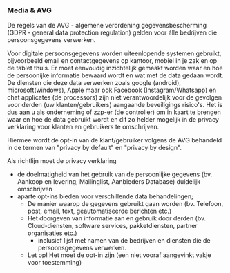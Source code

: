 ### Media & AVG
De regels van de AVG - algemene verordening gegevensbescherming (GDPR - general data protection regulation) gelden voor álle bedrijven die persoonsgegevens verwerken. 

Voor digitale persoonsgegevens worden uiteenlopende systemen gebruikt, bijvoorbeeld email en contactgegevens op kantoor, mobiel in je zak en op de tablet thuis.
Er moet eenvoudig inzichtelijk gemaakt worden waar en hoe de persoonijke informatie bewaard wordt en wat met de data gedaan wordt. 
De diensten die deze data verwerken zoals google (android), microsoft(windows), Apple maar ook Facebook (Instagram/Whatsapp) en chat applicates (de processors) zijn niet verantwoordelijk voor de gevolgen voor derden (uw klanten/gebruikers) aangaande beveiligings risico's.
Het is dus aan u als onderneming of zzp-er (de controller) om in kaart te brengen waar en hoe de data gebruikt wordt en dit zo helder mogelijk in de privacy verklaring voor klanten en gebruikers te omschrijven.

Hiermee wordt de opt-in van de klant/gebruiker volgens de AVG behandeld in de termen van  "privacy by default" en "privacy by design".

Als richtlijn moet de privacy verklaring 
- de doelmatigheid van het gebruik van de persoonlijke gegevens (bv. Aankoop en levering, Mailinglist, Aanbieders Database) duidelijk omschrijven 
- aparte opt-ins bieden voor verschillende data behandelingen;
   - De manier waarop de gegevens gebruikt gaan worden (bv. Telefoon, post, email, text, geautomatiseerde berichten etc.)
   - Het doorgeven van informatie aan en gebruik door derden (bv. Cloud-diensten, software services, pakketdiensten, partner organisaties etc.)
      - inclusief lijst met namen van de bedrijven en diensten die de persoonsgegevens verwerken.
   - Let op! Het moet de opt-in zijn (een niet vooraf aangevinkt vakje voor toestemming) 
   
 
  
